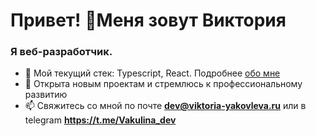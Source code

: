 <h1 align="left">Привет! 👋Меня зовут Виктория</h1> 
<h3 align="left"> Я веб-разработчик.</h3>

- 🌱 Мой текущий стек: Typescript, React. Подробнее [обо мне](https://vakulina-portfolio.onrender.com/)
- 🌼 Открыта новым проектам и стремлюсь к профессиональному развитию
- 📫 Свяжитесь со мной по почте **dev@viktoria-yakovleva.ru** или в telegram **https://t.me/Vakulina_dev**

